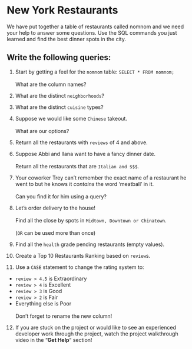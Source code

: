 # New York Restaurants

We have put together a table of restaurants called nomnom and we need your help to answer some questions. Use the SQL commands you just learned and find the best dinner spots in the city.

## Write the following queries:

1. Start by getting a feel for the ```nomnom``` table:
```SELECT * FROM nomnom;```
<br /><br />What are the column names?

2. What are the distinct ```neighborhoods```?

3. What are the distinct ```cuisine``` types?

4. Suppose we would like some ```Chinese``` takeout.
<br /><br />What are our options?

5. Return all the restaurants with ```reviews``` of 4 and above.

6. Suppose Abbi and Ilana want to have a fancy dinner date.
<br /><br />Return all the restaurants that are ```Italian and $$$```.

7. Your coworker Trey can’t remember the exact name of a restaurant he went to but he knows it *contains* the word ‘meatball’ in it.
<br /><br />Can you find it for him using a query?

8. Let’s order delivery to the house!
<br /><br />Find all the close by spots in ```Midtown, Downtown or Chinatown```.
<br /><br />(```OR``` can be used more than once)

9. Find all the ```health``` grade pending restaurants (empty values).

10. Create a Top 10 Restaurants Ranking based on ```review```s.

11. Use a ```CASE``` statement to change the rating system to:
  * ```review > 4.5``` is Extraordinary
  * ```review > 4``` is Excellent
  * ```review > 3``` is Good
  * ```review > 2``` is Fair
  * Everything else is Poor
<br /><br />Don’t forget to rename the new column!

12. If you are stuck on the project or would like to see an experienced developer work through the project, watch the project walkthrough video in the “**Get Help**“ section!
